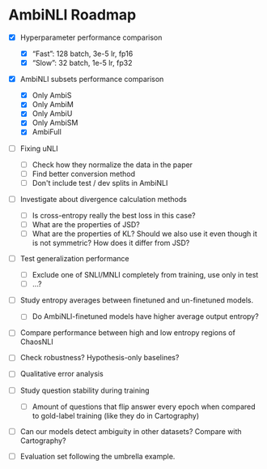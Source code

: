 # AmbiNLI Roadmap

- [x] Hyperparameter performance comparison
  - [x] “Fast”: 128 batch, 3e-5 lr, fp16
  - [x] “Slow”: 32 batch, 1e-5 lr, fp32

- [x] AmbiNLI subsets performance comparison
  - [x] Only AmbiS
  - [x] Only AmbiM
  - [x] Only AmbiU
  - [x] Only AmbiSM
  - [x] AmbiFull
  
- [ ] Fixing uNLI
  - [ ] Check how they normalize the data in the paper
  - [ ] Find better conversion method
  - [ ] Don't include test / dev splits in AmbiNLI 
 
- [ ] Investigate about divergence calculation methods
  - [ ] Is cross-entropy really the best loss in this case?
  - [ ] What are the properties of JSD? 
  - [ ] What are the properties of KL? Should we also use it even though it is not symmetric? How does it differ from JSD?

- [ ] Test generalization performance
  - [ ] Exclude one of SNLI/MNLI completely from training, use only in test
  - [ ] ...?
  
- [ ] Study entropy averages between finetuned and un-finetuned models.
  - [ ] Do AmbiNLI-finetuned models have higher average output entropy?

- [ ] Compare performance between high and low entropy regions of ChaosNLI

- [ ] Check robustness? Hypothesis-only baselines?

- [ ] Qualitative error analysis

- [ ] Study question stability during training
  - [ ] Amount of questions that flip answer every epoch when compared to gold-label training (like they do in Cartography)

- [ ] Can our models detect ambiguity in other datasets? Compare with Cartography?

- [ ] Evaluation set following the umbrella example.
